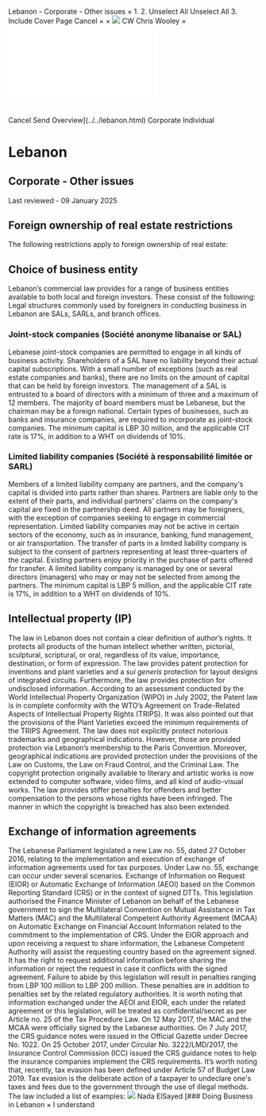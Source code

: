 Lebanon - Corporate - Other issues
×
1.
2.
Unselect All
Unselect All
3.
Include Cover Page
Cancel
×
×
![](../../-/media/world-wide-tax-summaries/attachments/global---chris-wooley.ashx%3Frev=ac5e5f3223b34096b1afc2a6009c7320&revision=ac5e5f32-23b3-4096-b1af-c2a6009c7320&hash=859B7ADC84DC2CBEC9760E9E6EE7DE6D0A8BFCDF)
CW
Chris Wooley
×
![](other-issues.html)
######
Cancel
Send
Overview](../../lebanon.html)
Corporate
Individual
# Lebanon
## Corporate - Other issues
Last reviewed - 09 January 2025
## Foreign ownership of real estate restrictions
The following restrictions apply to foreign ownership of real estate:
## Choice of business entity
Lebanon’s commercial law provides for a range of business entities available to both local and foreign investors. These consist of the following:
Legal structures commonly used by foreigners in conducting business in Lebanon are SALs, SARLs, and branch offices.
### Joint-stock companies (Société anonyme libanaise or SAL)
Lebanese joint-stock companies are permitted to engage in all kinds of business activity. Shareholders of a SAL have no liability beyond their actual capital subscriptions.
With a small number of exceptions (such as real estate companies and banks), there are no limits on the amount of capital that can be held by foreign investors.
The management of a SAL is entrusted to a board of directors with a minimum of three and a maximum of 12 members. The majority of board members must be Lebanese, but the chairman may be a foreign national.
Certain types of businesses, such as banks and insurance companies, are required to incorporate as joint-stock companies.
The minimum capital is LBP 30 million, and the applicable CIT rate is 17%, in addition to a WHT on dividends of 10%.
### Limited liability companies (Société à responsabilité limitée or SARL)
Members of a limited liability company are partners, and the company's capital is divided into parts rather than shares. Partners are liable only to the extent of their parts, and individual partners' claims on the company's capital are fixed in the partnership deed.
All partners may be foreigners, with the exception of companies seeking to engage in commercial representation.
Limited liability companies may not be active in certain sectors of the economy, such as in insurance, banking, fund management, or air transportation.
The transfer of parts in a limited liability company is subject to the consent of partners representing at least three-quarters of the capital. Existing partners enjoy priority in the purchase of parts offered for transfer.
A limited liability company is managed by one or several directors (managers) who may or may not be selected from among the partners.
The minimum capital is LBP 5 million, and the applicable CIT rate is 17%, in addition to a WHT on dividends of 10%.
## Intellectual property (IP)
The law in Lebanon does not contain a clear definition of author’s rights. It protects all products of the human intellect whether written, pictorial, sculptural, scriptural, or oral, regardless of its value, importance, destination, or form of expression.
The law provides patent protection for inventions and plant varieties and a *sui generis* protection for layout designs of integrated circuits. Furthermore, the law provides protection for undisclosed information. According to an assessment conducted by the World Intellectual Property Organization (WIPO) in July 2002, the Patent law is in complete conformity with the WTO’s Agreement on Trade-Related Aspects of Intellectual Property Rights (TRIPS). It was also pointed out that the provisions of the Plant Varieties exceed the minimum requirements of the TRIPS Agreement.
The law does not explicitly protect notorious trademarks and geographical indications. However, those are provided protection via Lebanon’s membership to the Paris Convention. Moreover, geographical indications are provided protection under the provisions of the Law on Customs, the Law on Fraud Control, and the Criminal Law.
The copyright protection originally available to literary and artistic works is now extended to computer software, video films, and all kind of audio-visual works. The law provides stiffer penalties for offenders and better compensation to the persons whose rights have been infringed. The manner in which the copyright is breached has also been extended.
## Exchange of information agreements
The Lebanese Parliament legislated a new Law no. 55, dated 27 October 2016, relating to the implementation and execution of exchange of information agreements used for tax purposes. Under Law no. 55, exchange can occur under several scenarios. Exchange of Information on Request (EIOR) or Automatic Exchange of Information (AEOI) based on the Common Reporting Standard (CRS) or in the context of signed DTTs. This legislation authorised the Finance Minister of Lebanon on behalf of the Lebanese government to sign the Multilateral Convention on Mutual Assistance in Tax Matters (MAC) and the Multilateral Competent Authority Agreement (MCAA) on Automatic Exchange on Financial Account Information related to the commitment to the implementation of CRS. Under the EIOR approach and upon receiving a request to share information, the Lebanese Competent Authority will assist the requesting country based on the agreement signed. It has the right to request additional information before sharing the information or reject the request in case it conflicts with the signed agreement. Failure to abide by this legislation will result in penalties ranging from LBP 100 million to LBP 200 million. These penalties are in addition to penalties set by the related regulatory authorities. It is worth noting that information exchanged under the AEOI and EIOR, each under the related agreement or this legislation, will be treated as confidential/secret as per Article no. 25 of the Tax Procedure Law.
On 12 May 2017, the MAC and the MCAA were officially signed by the Lebanese authorities. On 7 July 2017, the CRS guidance notes were issued in the Official Gazette under Decree No. 1022. On 25 October 2017, under Circular No. 3222/LMD/2017, the Insurance Control Commission (ICC) issued the CRS guidance notes to help the insurance companies implement the CRS requirements.
It’s worth noting that, recently, tax evasion has been defined under Article 57 of Budget Law 2019. Tax evasion is the deliberate action of a taxpayer to undeclare one's taxes and fees due to the government through the use of illegal methods. The law included a list of examples:
![](../../-/media/world-wide-tax-summaries/attachments/lebanon---nadaelsayed.ashx%3Frev=a44191e17bdd448387370d6202f9b13f&revision=a44191e1-7bdd-4483-8737-0d6202f9b13f&hash=D875F986376D33C5295B269AEFCBB84BBCA8D1A0)
Nada ElSayed
[### Doing Business in Lebanon
×
I understand